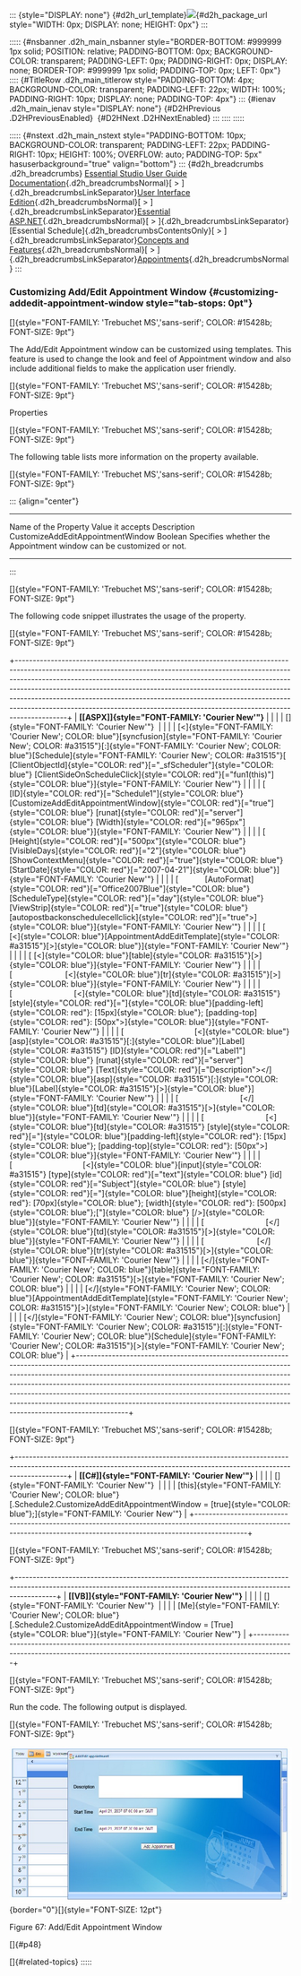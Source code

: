 ::: {style="DISPLAY: none"}
[](ms-xhelp:///?Id=d2h_url_template){#d2h_url_template}![](!package_url!){#d2h_package_url style="WIDTH: 0px; DISPLAY: none; HEIGHT: 0px"}
:::

::::: {#nsbanner .d2h_main_nsbanner style="BORDER-BOTTOM: #999999 1px solid; POSITION: relative; PADDING-BOTTOM: 0px; BACKGROUND-COLOR: transparent; PADDING-LEFT: 0px; PADDING-RIGHT: 0px; DISPLAY: none; BORDER-TOP: #999999 1px solid; PADDING-TOP: 0px; LEFT: 0px"}
:::: {#TitleRow .d2h_main_titlerow style="PADDING-BOTTOM: 4px; BACKGROUND-COLOR: transparent; PADDING-LEFT: 22px; WIDTH: 100%; PADDING-RIGHT: 10px; DISPLAY: none; PADDING-TOP: 4px"}
::: {#ienav .d2h_main_ienav style="DISPLAY: none"}
[](ms-xhelp:///?Id=328f1863-dda5-4493-ae92-47d26ef6de7d){#D2HPrevious .D2HPreviousEnabled}  [](ms-xhelp:///?Id=adf209f6-dd31-476b-bf77-1a0d37d6a57b){#D2HNext .D2HNextEnabled}
:::
::::
:::::

::::: {#nstext .d2h_main_nstext style="PADDING-BOTTOM: 10px; BACKGROUND-COLOR: transparent; PADDING-LEFT: 22px; PADDING-RIGHT: 10px; HEIGHT: 100%; OVERFLOW: auto; PADDING-TOP: 5px" hasuserbackground="true" valign="bottom"}
::: {#d2h_breadcrumbs .d2h_breadcrumbs}
[Essential Studio User Guide Documentation](ms-xhelp:///?Id=12457748-09e3-4d74-a240-8e049cedf030){.d2h_breadcrumbsNormal}[ \> ]{.d2h_breadcrumbsLinkSeparator}[User Interface Edition](ms-xhelp:///?Id=c29296b7-531c-413b-a0ec-488ca1f7f669){.d2h_breadcrumbsNormal}[ \> ]{.d2h_breadcrumbsLinkSeparator}[Essential ASP.NET](ms-xhelp:///?Id=25c35330-c127-4dad-9a92-ed79dc7261a6){.d2h_breadcrumbsNormal}[ \> ]{.d2h_breadcrumbsLinkSeparator}[Essential Schedule]{.d2h_breadcrumbsContentsOnly}[ \> ]{.d2h_breadcrumbsLinkSeparator}[Concepts and Features](ms-xhelp:///?Id=64869483-f57f-4838-b322-b1a3d1ce8e40){.d2h_breadcrumbsNormal}[ \> ]{.d2h_breadcrumbsLinkSeparator}[Appointments](ms-xhelp:///?Id=8545e8cf-5b26-43a2-932f-f0087c9a1e0a){.d2h_breadcrumbsNormal}
:::

### Customizing Add/Edit Appointment Window {#customizing-addedit-appointment-window style="tab-stops: 0pt"}

[]{style="FONT-FAMILY: 'Trebuchet MS','sans-serif'; COLOR: #15428b; FONT-SIZE: 9pt"} 

The Add/Edit Appointment window can be customized using templates. This feature is used to change the look and feel of Appointment window and also include additional fields to make the application user friendly.

[]{style="FONT-FAMILY: 'Trebuchet MS','sans-serif'; COLOR: #15428b; FONT-SIZE: 9pt"} 

Properties

[]{style="FONT-FAMILY: 'Trebuchet MS','sans-serif'; COLOR: #15428b; FONT-SIZE: 9pt"} 

The following table lists more information on the property available.

[]{style="FONT-FAMILY: 'Trebuchet MS','sans-serif'; COLOR: #15428b; FONT-SIZE: 9pt"} 

::: {align="center"}
  ----------------------------------- ------------------ --------------------------------------------------------------------
  Name of the Property                Value it accepts   Description
  CustomizeAddEditAppointmentWindow   Boolean            Specifies whether the Appointment window can be customized or not.
  ----------------------------------- ------------------ --------------------------------------------------------------------
:::

[]{style="FONT-FAMILY: 'Trebuchet MS','sans-serif'; COLOR: #15428b; FONT-SIZE: 9pt"} 

The following code snippet illustrates the usage of the property.

[]{style="FONT-FAMILY: 'Trebuchet MS','sans-serif'; COLOR: #15428b; FONT-SIZE: 9pt"} 

+--------------------------------------------------------------------------------------------------------------------------------------------------------------------------------------------------------------------------------------------------------------------------------------------------------------------------------------------------------------------------------------------------------------------------------------------------------------------------------------------------+
| **[\[ASPX\]]{style="FONT-FAMILY: 'Courier New'"}**                                                                                                                                                                                                                                                                                                                                                                                                                                               |
|                                                                                                                                                                                                                                                                                                                                                                                                                                                                                                  |
| []{style="FONT-FAMILY: 'Courier New'"}                                                                                                                                                                                                                                                                                                                                                                                                                                                           |
|                                                                                                                                                                                                                                                                                                                                                                                                                                                                                                  |
| [\<]{style="FONT-FAMILY: 'Courier New'; COLOR: blue"}[syncfusion]{style="FONT-FAMILY: 'Courier New'; COLOR: #a31515"}[:]{style="FONT-FAMILY: 'Courier New'; COLOR: blue"}[Schedule]{style="FONT-FAMILY: 'Courier New'; COLOR: #a31515"}[ [ClientObjectId]{style="COLOR: red"}[=\"\_sfScheduler\"]{style="COLOR: blue"} [ClientSideOnScheduleClick]{style="COLOR: red"}[=\"fun1(this)\"]{style="COLOR: blue"}]{style="FONT-FAMILY: 'Courier New'"}                                                |
|                                                                                                                                                                                                                                                                                                                                                                                                                                                                                                  |
| [            [ID]{style="COLOR: red"}[=\"Schedule1\"]{style="COLOR: blue"} [CustomizeAddEditAppointmentWindow]{style="COLOR: red"}[=\"true\"]{style="COLOR: blue"} [runat]{style="COLOR: red"}[=\"server\"]{style="COLOR: blue"} [Width]{style="COLOR: red"}[=\"965px\"]{style="COLOR: blue"}]{style="FONT-FAMILY: 'Courier New'"}                                                                                                                                                               |
|                                                                                                                                                                                                                                                                                                                                                                                                                                                                                                  |
| [            [Height]{style="COLOR: red"}[=\"500px\"]{style="COLOR: blue"} [VisibleDays]{style="COLOR: red"}[=\"2\"]{style="COLOR: blue"} [ShowContextMenu]{style="COLOR: red"}[=\"true\"]{style="COLOR: blue"} [StartDate]{style="COLOR: red"}[=\"2007-04-21\"]{style="COLOR: blue"}]{style="FONT-FAMILY: 'Courier New'"}                                                                                                                                                                       |
|                                                                                                                                                                                                                                                                                                                                                                                                                                                                                                  |
| [            [AutoFormat]{style="COLOR: red"}[=\"Office2007Blue\"]{style="COLOR: blue"} [ScheduleType]{style="COLOR: red"}[=\"day\"]{style="COLOR: blue"} [ViewStrip]{style="COLOR: red"}[=\"true\"]{style="COLOR: blue"} [autopostbackonschedulecellclick]{style="COLOR: red"}[=\"true\"\>]{style="COLOR: blue"}]{style="FONT-FAMILY: 'Courier New'"}                                                                                                                                           |
|                                                                                                                                                                                                                                                                                                                                                                                                                                                                                                  |
| [            [\<]{style="COLOR: blue"}[AppointmentAddEditTemplate]{style="COLOR: #a31515"}[\>]{style="COLOR: blue"}]{style="FONT-FAMILY: 'Courier New'"}                                                                                                                                                                                                                                                                                                                                         |
|                                                                                                                                                                                                                                                                                                                                                                                                                                                                                                  |
| [ [\<]{style="COLOR: blue"}[table]{style="COLOR: #a31515"}[\>]{style="COLOR: blue"}]{style="FONT-FAMILY: 'Courier New'"}                                                                                                                                                                                                                                                                                                                                                                         |
|                                                                                                                                                                                                                                                                                                                                                                                                                                                                                                  |
| [                        [\<]{style="COLOR: blue"}[tr]{style="COLOR: #a31515"}[\>]{style="COLOR: blue"}]{style="FONT-FAMILY: 'Courier New'"}                                                                                                                                                                                                                                                                                                                                                     |
|                                                                                                                                                                                                                                                                                                                                                                                                                                                                                                  |
| [                            [\<]{style="COLOR: blue"}[td]{style="COLOR: #a31515"} [style]{style="COLOR: red"}[=\"]{style="COLOR: blue"}[padding-left]{style="COLOR: red"}: [15px]{style="COLOR: blue"}; [padding-top]{style="COLOR: red"}: [50px\"\>]{style="COLOR: blue"}]{style="FONT-FAMILY: 'Courier New'"}                                                                                                                                                                                 |
|                                                                                                                                                                                                                                                                                                                                                                                                                                                                                                  |
| [                                [\<]{style="COLOR: blue"}[asp]{style="COLOR: #a31515"}[:]{style="COLOR: blue"}[Label]{style="COLOR: #a31515"} [ID]{style="COLOR: red"}[=\"Label1\"]{style="COLOR: blue"} [runat]{style="COLOR: red"}[=\"server\"]{style="COLOR: blue"} [Text]{style="COLOR: red"}[=\"Description\"\>\</]{style="COLOR: blue"}[asp]{style="COLOR: #a31515"}[:]{style="COLOR: blue"}[Label]{style="COLOR: #a31515"}[\>]{style="COLOR: blue"}]{style="FONT-FAMILY: 'Courier New'"} |
|                                                                                                                                                                                                                                                                                                                                                                                                                                                                                                  |
| [                            [\</]{style="COLOR: blue"}[td]{style="COLOR: #a31515"}[\>]{style="COLOR: blue"}]{style="FONT-FAMILY: 'Courier New'"}                                                                                                                                                                                                                                                                                                                                                |
|                                                                                                                                                                                                                                                                                                                                                                                                                                                                                                  |
| [                            [\<]{style="COLOR: blue"}[td]{style="COLOR: #a31515"} [style]{style="COLOR: red"}[=\"]{style="COLOR: blue"}[padding-left]{style="COLOR: red"}: [15px]{style="COLOR: blue"}; [padding-top]{style="COLOR: red"}: [50px\"\>]{style="COLOR: blue"}]{style="FONT-FAMILY: 'Courier New'"}                                                                                                                                                                                 |
|                                                                                                                                                                                                                                                                                                                                                                                                                                                                                                  |
| [                                [\<]{style="COLOR: blue"}[input]{style="COLOR: #a31515"} [type]{style="COLOR: red"}[=\"text\"]{style="COLOR: blue"} [id]{style="COLOR: red"}[=\"Subject\"]{style="COLOR: blue"} [style]{style="COLOR: red"}[=\"]{style="COLOR: blue"}[height]{style="COLOR: red"}: [70px]{style="COLOR: blue"}; [width]{style="COLOR: red"}: [500px]{style="COLOR: blue"};[\"]{style="COLOR: blue"} [/\>]{style="COLOR: blue"}]{style="FONT-FAMILY: 'Courier New'"}             |
|                                                                                                                                                                                                                                                                                                                                                                                                                                                                                                  |
| [                            [\</]{style="COLOR: blue"}[td]{style="COLOR: #a31515"}[\>]{style="COLOR: blue"}]{style="FONT-FAMILY: 'Courier New'"}                                                                                                                                                                                                                                                                                                                                                |
|                                                                                                                                                                                                                                                                                                                                                                                                                                                                                                  |
| [                        [\</]{style="COLOR: blue"}[tr]{style="COLOR: #a31515"}[\>]{style="COLOR: blue"}]{style="FONT-FAMILY: 'Courier New'"}                                                                                                                                                                                                                                                                                                                                                    |
|                                                                                                                                                                                                                                                                                                                                                                                                                                                                                                  |
| [\</]{style="FONT-FAMILY: 'Courier New'; COLOR: blue"}[table]{style="FONT-FAMILY: 'Courier New'; COLOR: #a31515"}[\>]{style="FONT-FAMILY: 'Courier New'; COLOR: blue"}                                                                                                                                                                                                                                                                                                                           |
|                                                                                                                                                                                                                                                                                                                                                                                                                                                                                                  |
| [\</]{style="FONT-FAMILY: 'Courier New'; COLOR: blue"}[AppointmentAddEditTemplate]{style="FONT-FAMILY: 'Courier New'; COLOR: #a31515"}[\>]{style="FONT-FAMILY: 'Courier New'; COLOR: blue"}                                                                                                                                                                                                                                                                                                      |
|                                                                                                                                                                                                                                                                                                                                                                                                                                                                                                  |
| [\</]{style="FONT-FAMILY: 'Courier New'; COLOR: blue"}[syncfusion]{style="FONT-FAMILY: 'Courier New'; COLOR: #a31515"}[:]{style="FONT-FAMILY: 'Courier New'; COLOR: blue"}[Schedule]{style="FONT-FAMILY: 'Courier New'; COLOR: #a31515"}[\>]{style="FONT-FAMILY: 'Courier New'; COLOR: blue"}                                                                                                                                                                                                    |
+--------------------------------------------------------------------------------------------------------------------------------------------------------------------------------------------------------------------------------------------------------------------------------------------------------------------------------------------------------------------------------------------------------------------------------------------------------------------------------------------------+

[]{style="FONT-FAMILY: 'Trebuchet MS','sans-serif'; COLOR: #15428b; FONT-SIZE: 9pt"} 

+--------------------------------------------------------------------------------------------------------------------------------------------------------------------------+
| **[\[C#\]]{style="FONT-FAMILY: 'Courier New'"}**                                                                                                                         |
|                                                                                                                                                                          |
| []{style="FONT-FAMILY: 'Courier New'"}                                                                                                                                   |
|                                                                                                                                                                          |
| [this]{style="FONT-FAMILY: 'Courier New'; COLOR: blue"}[.Schedule2.CustomizeAddEditAppointmentWindow = [true]{style="COLOR: blue"};]{style="FONT-FAMILY: 'Courier New'"} |
+--------------------------------------------------------------------------------------------------------------------------------------------------------------------------+

[]{style="FONT-FAMILY: 'Trebuchet MS','sans-serif'; COLOR: #15428b; FONT-SIZE: 9pt"} 

+-----------------------------------------------------------------------------------------------------------------------------------------------------------------------+
| **[\[VB\]]{style="FONT-FAMILY: 'Courier New'"}**                                                                                                                      |
|                                                                                                                                                                       |
| []{style="FONT-FAMILY: 'Courier New'"}                                                                                                                                |
|                                                                                                                                                                       |
| [Me]{style="FONT-FAMILY: 'Courier New'; COLOR: blue"}[.Schedule2.CustomizeAddEditAppointmentWindow = [True]{style="COLOR: blue"}]{style="FONT-FAMILY: 'Courier New'"} |
+-----------------------------------------------------------------------------------------------------------------------------------------------------------------------+

[]{style="FONT-FAMILY: 'Trebuchet MS','sans-serif'; COLOR: #15428b; FONT-SIZE: 9pt"} 

Run the code. The following output is displayed.

[]{style="FONT-FAMILY: 'Trebuchet MS','sans-serif'; COLOR: #15428b; FONT-SIZE: 9pt"} 

![](ImagesExt/image71_71.png){border="0"}[]{style="FONT-SIZE: 12pt"}

Figure 67: Add/Edit Appointment Window

[]{#p48} 

[]{#related-topics}
:::::
